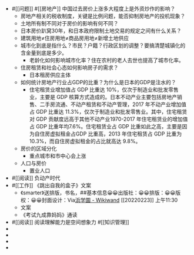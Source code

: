 - #[[问题]] #[[房地产]] 中国过去房价上涨多大程度上是外资炒作的影响？
    - 房地产相关的税收制度，关键是比例问题，能否抑制房地产的投机现象？
    - 土地所有制不同对于房价的影响有何不同？
    - 日本房价趴窝30年，和日本政府限制土地交易的规定之间有什么关系？
    - 建筑用地≠住房用地≠商品房用地≠新增土地供应
    - 城市化到底是指什么？市民？户籍？行政区划的调整？要搞清楚城镇化的含金量到底是多少。
        - 老龄化如何影响城市化率？住在农村的老人去世也提高了城市化率。
    - 住房租赁和社会心态如何影响房子的需求？
        - 日本租房供应主体
    - 如何统计房地产行业占GDP的比重？为什么是日本的GDP是注水的？
        - 住宅租赁业增加值占 GDP 比重达 10%，仅次于制造业和批发零售业，主要是 GDP 核算方式造成的。日本不动产业主要包括房地产销售、二手房流通、不动产租赁和不动产管理，2017 年不动产业增加值占 GDP 比重达 11.3%，仅次于制造业和批发零售业。其中，住宅租赁对 GDP 贡献度远高于其他不动产业1970-2017 年住宅租赁业的增加值占 GDP 比重年均7.6%。住宅租赁业占 GDP 比重如此之高，主要是因为自住房虚拟租金占GDP 比重高，2013 年住宅租赁占 GDP 比重为 10.3%，而自住房虚拟租金的占比就高达 9.8%。
    - 房价的区域分化
        - 重点城市和市中心会上涨
    - 人口与房价
        - 置业人口
- #[[阅读]] 负动产时代
- #[[工作]] 《跳出自我的盒子》文案
    - 《smarter》送排版，书名，##基本信息😀😀出版社：😀😀排版：😀😀版权：😀😀封面设计：Via[浜学園 - Wikiwand](https://www.wikiwand.com/ja/%E6%B5%9C%E5%AD%A6%E5%9C%92) [[20220223]] 上午11:30
    - 文案
    - 《考试九成靠妈妈》通读
- #[[阅读]] 阅读理解能力是空间想象力 #[[知识管理]]
- 
- 
- 
- 
